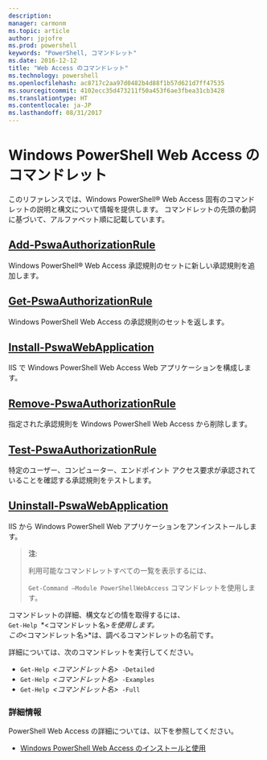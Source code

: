 ```yaml
---
description: 
manager: carmonm
ms.topic: article
author: jpjofre
ms.prod: powershell
keywords: "PowerShell, コマンドレット"
ms.date: 2016-12-12
title: "Web Access のコマンドレット"
ms.technology: powershell
ms.openlocfilehash: ac8717c2aa97d0482b4d88f1b57d621d7ff47535
ms.sourcegitcommit: 4102ecc35d473211f50a453f6ae3fbea31cb3428
ms.translationtype: HT
ms.contentlocale: ja-JP
ms.lasthandoff: 08/31/2017
---
```

#  <a name="windows-powershell-web-access-cmdlets"></a>Windows PowerShell Web Access のコマンドレット

このリファレンスでは、Windows PowerShell® Web Access 固有のコマンドレットの説明と構文について情報を提供します。 コマンドレットの先頭の動詞に基づいて、アルファベット順に記載しています。

## <a name="add-pswaauthorizationruleadd-pswaauthorizationrulemd"></a>[Add-PswaAuthorizationRule](add-pswaauthorizationrule.md)

Windows PowerShell® Web Access 承認規則のセットに新しい承認規則を追加します。

## <a name="get-pswaauthorizationruleget-pswaauthorizationrulemd"></a>[Get-PswaAuthorizationRule](get-pswaauthorizationrule.md)

Windows PowerShell Web Access の承認規則のセットを返します。

## <a name="install-pswawebapplicationinstall-pswawebapplicationmd"></a>[Install-PswaWebApplication](install-pswawebapplication.md)

IIS で Windows PowerShell Web Access Web アプリケーションを構成します。

## <a name="remove-pswaauthorizationruleremove-pswaauthorizationrulemd"></a>[Remove-PswaAuthorizationRule](remove-pswaauthorizationrule.md)

指定された承認規則を Windows PowerShell Web Access から削除します。

## <a name="test-pswaauthorizationruletest-pswaauthorizationrulemd"></a>[Test-PswaAuthorizationRule](test-pswaauthorizationrule.md)

特定のユーザー、コンピューター、エンドポイント アクセス要求が承認されていることを確認する承認規則をテストします。

## <a name="uninstall-pswawebapplicationuninstall-pswawebapplicationmd"></a>[Uninstall-PswaWebApplication](uninstall-pswawebapplication.md)

IIS から Windows PowerShell Web アプリケーションをアンインストールします。

>**注**:
>
>利用可能なコマンドレットすべての一覧を表示するには、
>
> `Get-Command –Module PowerShellWebAccess` コマンドレットを使用します。

コマンドレットの詳細、構文などの情を取得するには、  
`Get-Help `*&lt;コマンドレット名&gt;*を使用します。  
この*&lt;コマンドレット名&gt;*は、調べるコマンドレットの名前です。

詳細については、次のコマンドレットを実行してください。

-  `Get-Help `*&lt;コマンドレット名&gt;*` -Detailed`
-  `Get-Help `*&lt;コマンドレット名&gt;*` -Examples`
-  `Get-Help `*&lt;コマンドレット名&gt;*` -Full`

### <a name="more-information"></a>詳細情報

PowerShell Web Access の詳細については、以下を参照してください。

-   [Windows PowerShell Web Access のインストールと使用](../install-and-use-windows-powershell-web-access.md)


